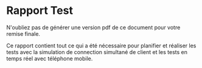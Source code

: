 # Rapport Test

N'oubliez pas de générer une version pdf de ce document pour votre remise finale.

Ce rapport contient tout ce qui a été nécessaire pour planifier et réaliser les tests avec la simulation de connection simultané de client et les tests en temps réel avec téléphone mobile.
